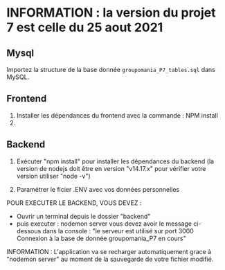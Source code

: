 # INFORMATION : la version du projet 7 est celle du 25 aout  2021
## Mysql
Importez la structure de la base donnée ``groupomania_P7_tables.sql`` dans MySQL. 

## Frontend
1. Installer les dépendances du frontend avec la commande : NPM install
2. 

## Backend
1. Exécuter "npm install" pour installer les dépendances du backend
(la version de nodejs doit être en version "v14.17.x" pour vérifier votre version utiliser "node -v") 

2. Paramétrer le ficier .ENV avec vos données personnelles

POUR EXECUTER LE BACKEND, VOUS DEVEZ :
- Ouvrir un terminal depuis le dossier "backend"
- puis executer : nodemon server
vous devez avoir le message ci-dessous dans la console :
    "le serveur est utilisé sur port 3000
     Connexion à la base de donnée groupomania_P7 en cours"
	
 INFORMATION : L'application va se recharger automatiquement grace à "nodemon server" au moment de la sauvegarde de votre fichier modifié. 